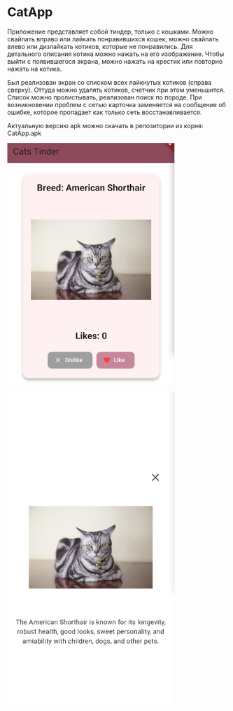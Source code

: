 # CatApp

Приложение представляет собой тиндер, только с кошками. Можно свайпать вправо или лайкать понравившихся кошек, можно свайпать влево или дизлайкать котиков, которые не понравились. Для детального описания котика можно нажать на его изображение. Чтобы выйти с появившегося экрана, можно нажать на крестик или повторно нажать на котика.

Был реализован экран со списком всех лайкнутых котиков (справа сверху). Оттуда можно удалять котиков, счетчик при этом уменьшится. Список можно пролистывать, реализован поиск по породе. При возникновении проблем с сетью карточка заменяется на сообщение об ошибке, которое пропадает как только сеть восстанавливается.

Актуальную версию apk можно скачать в репозитории из корня: CatApp.apk

![](images/Screenshot1.png)

![](images/Screenshot2.png)
